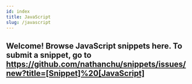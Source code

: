 ```yaml
---
id: index
title: JavaScript
slug: /javascript
---
```

## Welcome! Browse JavaScript snippets here. To submit a snippet, go to https://github.com/nathanchu/snippets/issues/new?title=[Snippet]%20[JavaScript]

